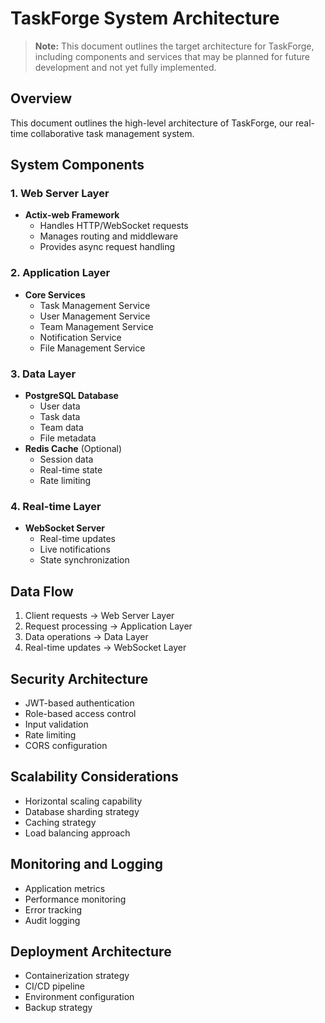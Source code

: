 # TaskForge System Architecture

> **Note:** This document outlines the target architecture for TaskForge, including components and services that may be planned for future development and not yet fully implemented.

## Overview
This document outlines the high-level architecture of TaskForge, our real-time collaborative task management system.

## System Components

### 1. Web Server Layer
- **Actix-web Framework**
  - Handles HTTP/WebSocket requests
  - Manages routing and middleware
  - Provides async request handling

### 2. Application Layer
- **Core Services**
  - Task Management Service
  - User Management Service
  - Team Management Service
  - Notification Service
  - File Management Service

### 3. Data Layer
- **PostgreSQL Database**
  - User data
  - Task data
  - Team data
  - File metadata
- **Redis Cache** (Optional)
  - Session data
  - Real-time state
  - Rate limiting

### 4. Real-time Layer
- **WebSocket Server**
  - Real-time updates
  - Live notifications
  - State synchronization

## Data Flow
1. Client requests → Web Server Layer
2. Request processing → Application Layer
3. Data operations → Data Layer
4. Real-time updates → WebSocket Layer

## Security Architecture
- JWT-based authentication
- Role-based access control
- Input validation
- Rate limiting
- CORS configuration

## Scalability Considerations
- Horizontal scaling capability
- Database sharding strategy
- Caching strategy
- Load balancing approach

## Monitoring and Logging
- Application metrics
- Performance monitoring
- Error tracking
- Audit logging

## Deployment Architecture
- Containerization strategy
- CI/CD pipeline
- Environment configuration
- Backup strategy 